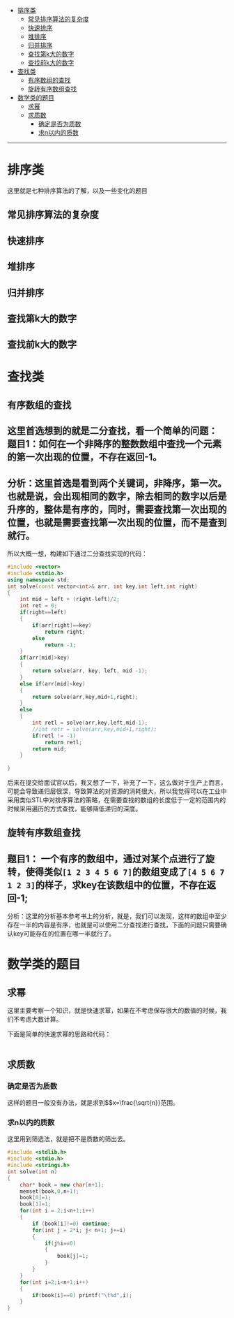 
<!-- TOC -->

- [排序类](#排序类)
    - [常见排序算法的复杂度](#常见排序算法的复杂度)
    - [快速排序](#快速排序)
    - [堆排序](#堆排序)
    - [归并排序](#归并排序)
    - [查找第k大的数字](#查找第k大的数字)
    - [查找前k大的数字](#查找前k大的数字)
- [查找类](#查找类)
    - [有序数组的查找](#有序数组的查找)
    - [旋转有序数组查找](#旋转有序数组查找)
- [数学类的题目](#数学类的题目)
    - [求幂](#求幂)
    - [求质数](#求质数)
        - [确定是否为质数](#确定是否为质数)
        - [求n以内的质数](#求n以内的质数)

<!-- /TOC -->


----------------------------------
# 排序类
这里就是七种排序算法的了解，以及一些变化的题目

## 常见排序算法的复杂度

## 快速排序

## 堆排序

## 归并排序

## 查找第k大的数字

## 查找前k大的数字


# 查找类

## 有序数组的查找
这里首选想到的就是二分查找，看一个简单的问题：
题目1：如何在一个非降序的整数数组中查找一个元素的第一次出现的位置，不存在返回-1。
---------
分析：这里首选是看到两个关键词，非降序，第一次。也就是说，会出现相同的数字，除去相同的数字以后是升序的，整体是有序的，同时，需要查找第一次出现的位置，也就是需要查找第一次出现的位置，而不是查到就行。
----------
所以大概一想，构建如下通过二分查找实现的代码：
``` cpp
#include <vector>
#include <stdio.h>
using namespace std;
int solve(const vector<int>& arr, int key,int left,int right)
{
    int mid = left + (right-left)/2;
    int ret = 0;
    if(right==left)
    {
        if(arr[right]==key)
            return right;
        else
            return -1;
    }
    if(arr[mid]>key)
    {
        return solve(arr, key, left, mid -1);
    }
    else if(arr[mid]<key)
    {
        return solve(arr,key,mid+1,right);
    }
    else
    {
        int retl = solve(arr,key,left,mid-1);
        //int retr = solve(arr,key,mid+1,right);
        if(retl != -1)
            return retl;
        return mid;        
    }
    
}
```
后来在提交给面试官以后，我又想了一下，补充了一下，这么做对于生产上而言，可能会导致递归层很深，导致算法的对资源的消耗很大，所以我觉得可以在工业中采用类似STL中对排序算法的策略，在需要查找的数组的长度低于一定的范围内的时候采用遍历的方式查找，能够降低递归的深度。


## 旋转有序数组查找
题目1： 一个有序的数组中，通过对某个点进行了旋转，使得类似`[1 2 3 4 5 6 7]`的数组变成了`[4 5 6 7 1 2 3]`的样子，求key在该数组中的位置，不存在返回-1;
--------------
分析：这里的分析基本参考书上的分析，就是，我们可以发现，这样的数组中至少存在一半的内容是有序，也就是可以使用二分查找进行查找，下面的问题只需要确认key可能存在的位置在哪一半就行了。


# 数学类的题目

## 求幂
这里主要考察一个知识，就是快速求幂，如果在不考虑保存很大的数值的时候，我们不考虑大数计算。

下面是简单的快速求幂的思路和代码：
``` cpp


```

## 求质数

### 确定是否为质数
<script type="text/javascript" src="http://cdn.mathjax.org/mathjax/latest/MathJax.js?config=default"></script>
这样的题目一般没有办法，就是求到$$x=\frac{\sqrt{n}}范围。


### 求n以内的质数
这里用到筛选法，就是把不是质数的筛出去。
``` cpp
#include <stdlib.h>
#include <stdio.h>
#include <strings.h>
int solve(int n)
{
    char* book = new char[n+1];
    memset(book,0,n+1);
    book[0]=1;
    book[1]=1;
    for(int i = 2;i<n+1;i++)
    {
        if (book[i]!=0) continue;
        for(int j = 2*i; j< n+1; j+=i)
        {
            if(j%i==0)
            {
                book[j]=1;
            }
        }
    }
    for(int i=2;i<n+1;i++)
    {
        if(book[i]==0) printf("\t%d",i);
    }
}
```


